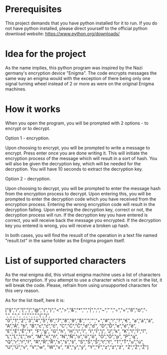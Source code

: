 # Prerequisites

This project demands that you have python installed for it to run. If you do not have python installed, please
direct yourself to the official python download website: https://www.python.org/downloads/

# Idea for the project

As the name implies, this python program was inspired by the Nazi germany's encryption device "Enigma".
The code encrypts messages the same way an enigma would with the exception of there being only one
signal turning wheel instead of 2 or more as were on the original Enigma machines.


# How it works

When you open the program, you will be prompted with 2 options - to encrypt or to decrypt.

Option 1 - encryption.

  Upon choosing to encrypt, you will be prompted to write a message to encrypt. Press enter once you are done writing it.
  This will initiate the encryption process of the message which will result in a sort of hash. You will also be given the
  decryption key, which will be needed for the decryption.
  You will have 10 seconds to extract the decryption key.

  

Option 2 - decryption.

  Upon choosing to decrypt, you will be prompted to enter the message hash from the encryption process to decrypt.
  Upon entering this, you will be prompted to enter the decryption code which you have received from the encryption process.
  Entering the wrong encryption code will result in the decryption failing.
  Upon entering the decryption key, correct or not, the decryption process will run.
  If the decryption key you have entered is correct, you will receive back the message you encrypted.
  If the decryption key you entered is wrong, you will receive a broken up hash.    

  

In both cases, you will find the resuslt of the operation in a text file named "result.txt" in the same folder as the Enigma progam itself.

# List of supported characters

As the real enigma did, this virtual enigma machine uses a list of characters for the encryption.
If you attempt to use a character which is not in the list, it will break the code. Please, refrain
from using unsupported characters for this very reason.

As for the list itself, here it is:

["§","/","[","]","@","{","}","<",">","&","*","","|",";","~","`","÷","×","ß","¤","-","_",":", ",",".",",","(",")", "0","1","2","3","4","5","6","7","8","9","$","'",'"',"+","#","!","?","€", "a","á","ä", "A","Á", "b", "B","c","ć","č", "C","Ć","Č","d","ď", "D","Ď","e","é","ě", "E","É","Ě","f", "F","g", "G","h", "H","i","í", "I","Í","j", "J","k", "K","l","ĺ","ľ", "L","Ĺ","Ľ","m", "M","n","ň", "N","Ň","o","ó","ô", "O","Ó","p", "P","q", "Q","r","ŕ","ř", "R","Ŕ","Ř","s","ś","š", "S","Ś","Š","t","ť", "T","Ť","u","ú", "U","Ú","v", "V","w", "W","x", "X","y","ý", "Y","Ý","z","ź","ž", "Z","Ź","Ž"]
